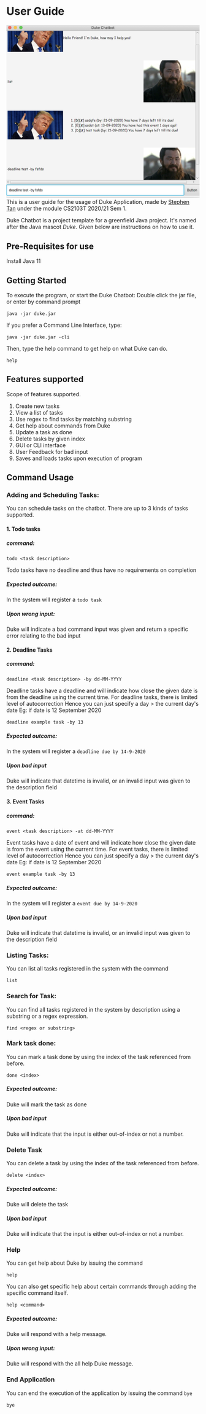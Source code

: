 # User Guide
![Duke UI](Ui.png)
This is a user guide for the usage of Duke Application, made by 
[Stephen Tan](https://www.linkedin.com/in/stephen-tan-hin-khai/) under 
the module CS2103T 2020/21 Sem 1.

Duke Chatbot is a project template for a greenfield Java project. It's named after the Java mascot _Duke_. 
Given below are instructions on how to use it.

## Pre-Requisites for use
Install Java 11
## Getting Started
To execute the program, or start the Duke Chatbot: 
Double click the jar file, or enter by command prompt 
```
java -jar duke.jar
```
If you prefer a Command Line Interface, type: 
```
java -jar duke.jar -cli 
```
Then, type the help command to get help on what Duke can do.
```
help
```

## Features supported
Scope of features supported.
1. Create new tasks
2. View a list of tasks
3. Use regex to find tasks by matching substring
4. Get help about commands from Duke
5. Update a task as done
6. Delete tasks by given index
7. GUI or CLI interface
8. User Feedback for bad input
9. Saves and loads tasks upon execution of program

## Command Usage

### Adding and Scheduling Tasks:
You can schedule tasks on the chatbot.
There are up to 3 kinds of tasks supported.
#### 1. Todo tasks
##### command:
```
todo <task description>
```
Todo tasks have no deadline and thus have no requirements on completion
##### Expected outcome:
In the system will register a `todo task`
##### Upon wrong input:
Duke will indicate a bad command input was given and return a specific 
error relating to the bad input
#### 2. Deadline Tasks
##### command:
```
deadline <task description> -by dd-MM-YYYY
```
Deadline tasks have a deadline and will indicate how close the given date is 
from the deadline using the current time. For deadline tasks, there is limited 
level of autocorrection Hence you can just specify a day > the current day's date
Eg: if date is 12 September 2020
```
deadline example task -by 13
```
##### Expected outcome:
In the system will register a `deadline due by 14-9-2020`
##### Upon bad input
Duke will indicate that datetime is invalid, or an invalid input was given 
to the description field
#### 3. Event Tasks
##### command:
```
event <task description> -at dd-MM-YYYY
```
Event tasks have a date of event and will indicate how close the given date is from the
event using the current time. For event tasks, there is limited level of autocorrection
Hence you can just specify a day > the current day's date
Eg: if date is 12 September 2020
```
event example task -by 13
```
##### Expected outcome:
In the system will register a `event due by 14-9-2020`
##### Upon bad input
Duke will indicate that datetime is invalid, or an invalid input was given 
to the description field
### Listing Tasks:
You can list all tasks registered in the system with the command
```
list
``` 
### Search for Task:
You can find all tasks registered in the system by description using a
 substring or a regex expression.
```
find <regex or substring>
```
### Mark task done:
You can mark a task done by using the index of the task referenced from before.
```
done <index>
```
##### Expected outcome:
Duke will mark the task as done
##### Upon bad input
Duke will indicate that the input is either out-of-index or not a number.
### Delete Task
You can delete a task by using the index of the task referenced from before.
```
delete <index>
```
##### Expected outcome:
Duke will delete the task
##### Upon bad input
Duke will indicate that the input is either out-of-index or not a number. 
### Help
You can get help about Duke by issuing the command 
```
help
```
You can also get specific help about certain commands through adding the 
specific command itself.
```
help <command>
```  
##### Expected outcome:
Duke will respond with a help message.
##### Upon wrong input:
Duke will respond with the all help Duke message.
### End Application
You can end the execution of the application by issuing the command `bye`
```
bye
```